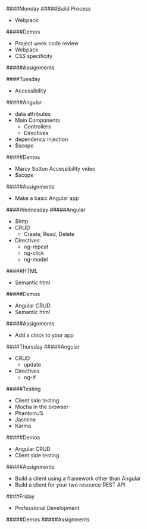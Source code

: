 ####Monday
#####Build Process
- Webpack

#####Demos
- Project week code review
- Webpack
- CSS specificity

#####Assignments

####Tuesday
- Accessibility

#####Angular
- data attributes
- Main Components
  - Controllers
  - Directives
- dependency injection
- $scope

#####Demos
- Marcy Sutton Accessibility video
- $scope

#####Assignments
- Make a basic Angular app

####Wednesday
#####Angular
- $http
- CRUD
  - Create, Read, Delete
- Directives
  - ng-repeat
  - ng-click
  - ng-model

#####HTML
- Semantic html

#####Demos
- Angular CRUD
- Semantic html

#####Assignments
- Add a clock to your app

####Thursday
#####Angular
- CRUD
  - update
- Directives
  - ng-if

#####Testing
- Client side testing
- Mocha in the browser
- PhantomJS
- Jasmine
- Karma

#####Demos
- Angular CRUD
- Client side testing

#####Assignments
- Build a client using a framework other than Angular
- Build a client for your two resource REST API

####Friday
- Professional Development

#####Demos
#####Assignments

